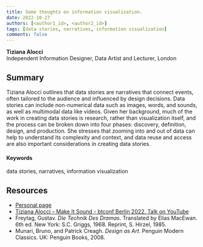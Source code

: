 ```yaml
---
title: Some thoughts on information visualization.
date: 2022-10-27
authors: [<author1_id>, <author2_id>]
tags: [data stories, narratives, information visualization]
comments: false
---
```


**Tiziana Alocci**\
Independent Information Designer, Data Artist and Lecturer, London

## Summary

Tiziana Alocci outlines that data stories are narratives that connect events, often tailored to the audience and influenced by design decisions. Data stories can include non-numerical data such as images, words, and sounds, as well as multimodal data like videos. Given her background, much of the work in creating data stories is research, rather than visualization itself, and the process can be broken down into four phases: discovery, definition, design, and production. She stresses that zooming into and out of data can help to understand its complexity and context, and data reuse and access are also important considerations in creating data stories.

#### Keywords

data stories, narratives, information visualization

## Resources

* [Personal page](https://www.tizianaalocci.com)
* [Tiziana Alocci – Make It Sound - btconf Berlin 2022. Talk on YouTube](https://www.youtube.com/watch?v=OTudia499VU "Tiziana Alocci – Make It Sound - btconf Berlin 2022")
* Freytag, Gustav. _Die Technik Des Dramas_. Translated by Elias MacEwan. 6th ed. New York: S.C. Griggs, 1968. Reprint, S. Hirzel, 1985.
* Munari, Bruno, and Patrick Creagh. _Design as Art_. Penguin Modern Classics. UK: Penguin Books, 2008.